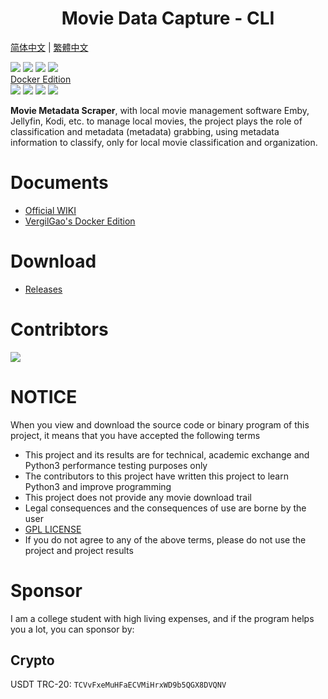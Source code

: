 <h1 align="center">Movie Data Capture - CLI</h1>

[简体中文](https://github.com/yoshiko2/Movie_Data_Capture/blob/master/README_ZH.md) | [繁體中文](https://github.com/yoshiko2/Movie_Data_Capture/blob/master/README_TC.md)

![](https://img.shields.io/badge/build-passing-brightgreen.svg?style=flat)
![](https://img.shields.io/github/license/yoshiko2/Movie_data_capture.svg?style=flat)
![](https://img.shields.io/github/release/yoshiko2/Movie_data_capture.svg?style=flat)
![](https://img.shields.io/badge/Python-3.7-yellow.svg?style=flat&logo=python)<br>
[Docker Edition](https://github.com/VergilGao/docker-mdc)  
![](https://img.shields.io/badge/build-passing-brightgreen.svg?style=flat)
![](https://img.shields.io/github/license/yoshiko2/docker-mdc.svg?style=flat)
![](https://img.shields.io/github/release/yoshiko2/docker-mdc.svg?style=flat)
![](https://img.shields.io/badge/Python-3.7-yellow.svg?style=flat&logo=python)<br>

**Movie Metadata Scraper**, with local movie management software Emby, Jellyfin, Kodi, etc. to manage local movies, 
the project plays the role of classification and metadata (metadata) grabbing, using metadata information to classify, only for local movie classification and organization.

# Documents
* [Official WIKI](https://github.com/yoshiko2/Movie_Data_Capture/wiki/English)
* [VergilGao's Docker Edition](https://github.com/VergilGao/docker-mdc)

# Download
* [Releases](https://github.com/yoshiko2/Movie_Data_Capture/releases/latest)

# Contribtors
[![](https://opencollective.com/movie_data_capture/contributors.svg?width=890)](https://github.com/yoshiko2/movie_data_Capture/graphs/contributors)

#  NOTICE
When you view and download the source code or binary program of this project, it means that you have accepted the following terms

* This project and its results are for technical, academic exchange and Python3 performance testing purposes only
* The contributors to this project have written this project to learn Python3 and improve programming
* This project does not provide any movie download trail
* Legal consequences and the consequences of use are borne by the user
* [GPL LICENSE](https://github.com/yoshiko2/Movie_Data_Capture/blob/master/LICENSE)
* If you do not agree to any of the above terms, please do not use the project and project results

# Sponsor 
I am a college student with high living expenses, and if the program helps you a lot, you can sponsor by:
## Crypto
USDT TRC-20: `TCVvFxeMuHFaECVMiHrxWD9b5QGX8DVQNV`
